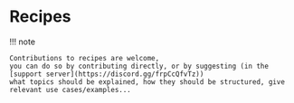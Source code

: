 # Recipes

!!! note

    Contributions to recipes are welcome,
    you can do so by contributing directly, or by suggesting (in the [support server](https://discord.gg/frpCcQfvTz))
    what topics should be explained, how they should be structured, give relevant use cases/examples...